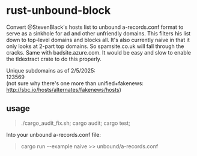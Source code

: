 # rust-unbound-block
Convert @StevenBlack's hosts list to unbound a-records.conf format
to serve as a sinkhole for ad and other unfriendly domains. This 
filters his list down to top-level domains and blocks all. It's also 
currently naive in that it only looks at 2-part top domains. So
spamsite.co.uk will fall through the cracks. Same with badsite.azure.com.
It would be easy and slow to enable the tldextract crate to do this properly.

Unique subdomains as of 2/5/2025:  
123569  
(not sure why there's one more than unified+fakenews: http://sbc.io/hosts/alternates/fakenews/hosts)

## usage
> ./cargo_audit_fix.sh; cargo audit; cargo test; 

Into your unbound a-records.conf file:
> cargo run --example naive >> unbound/a-records.conf   
